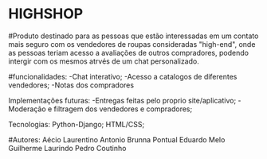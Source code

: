 # HIGHSHOP

#Produto destinado para as pessoas que estão interessadas em um contato mais seguro com os vendedores de roupas consideradas "high-end", onde as pessoas teriam acesso a avaliações de outros compradores, podendo intergir com os mesmos atrvés de um chat personalizado.

#funcionalidades: 
-Chat interativo;
-Acesso a catalogos de diferentes vendedores;
-Notas dos compradores

Implementações futuras:
-Entregas feitas pelo proprio site/aplicativo;
-Moderação e filtragem dos vendedores e compradores;

Tecnologias:
Python-Django;
HTML/CSS;

#Autores:
Aécio Laurentino
Antonio 
Brunna Pontual
Eduardo Melo
Guilherme Laurindo
Pedro Coutinho

